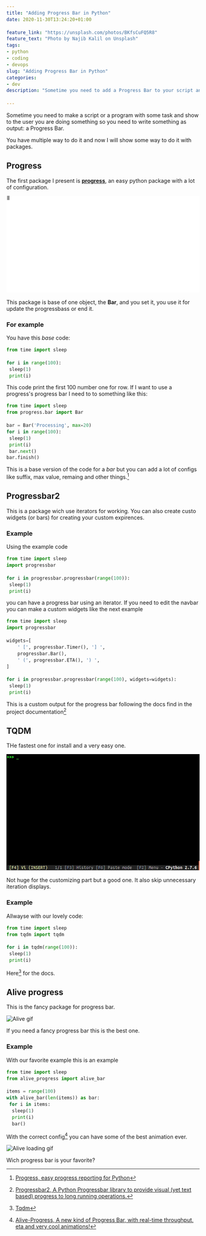```yaml
---
title: "Adding Progress Bar in Python"
date: 2020-11-30T13:24:20+01:00

feature_link: "https://unsplash.com/photos/BKfsCuFQ5R8"
feature_text: "Photo by Najib Kalil on Unsplash"
tags:
- python
- coding
- devops
slug: "Adding Progress Bar in Python"
categories:
- dev
description: "Sometime you need to add a Progress Bar to your script and this is how"

---
```


Sometime you need to make a script or a program with some task and show to the user you are doing something so you need to write something as output: a Progress Bar.

You have multiple way to do it and now I will show some way to do it with packages.

## Progress

The first package I present is __[progress](https://github.com/verigak/progress)__, an easy python package with a lot of configuration.

![Progress.py gif](progress.gif)

This package is base of one object, the __Bar__, and you set it, you use it for update the progressbass or end it.

### For example

You have this _base_ code:

~~~python
from time import sleep

for i in range(100):
 sleep(1)
 print(i)
~~~

This code print the first 100 number one for row. If I want to use a progress's progress bar I need to to something like this:

~~~ python
from time import sleep
from progress.bar import Bar

bar = Bar('Processing', max=20)
for i in range(100):
 sleep(1)
 print(i)
 bar.next()
bar.finish()
~~~

This is a base version of the code for a _bar_ but you can add a lot of configs like suffix, max value, remaing and other things.[^1]

## Progressbar2

This is a package wich use iterators for working. You can also create custo widgets (or bars) for creating your custom expirences.

### Example

Using the example code

~~~ python
from time import sleep
import progressbar

for i in progressbar.progressbar(range(100)):
 sleep(1)
 print(i)
~~~

you can have a progress bar using an iterator.
If you need to edit the navbar you can make a custom widgets like the next example

~~~ python
from time import sleep
import progressbar

widgets=[
    ' [', progressbar.Timer(), '] ',
    progressbar.Bar(),
    ' (', progressbar.ETA(), ') ',
]

for i in progressbar.progressbar(range(100), widgets=widgets):
 sleep(1)
 print(i)
~~~

This is a custom output for the progress bar following the docs find in the project documentation[^2]

## TQDM

THe fastest one for install and a very easy one.

![Tqdm.py gif](tqdm.gif)

Not huge for the customizing part but a good one. It also skip unnecessary iteration displays.

### Example

Allwayse with our lovely code:

~~~ python
from time import sleep
from tqdm import tqdm

for i in tqdm(range(100)):
 sleep(1)
 print(i)
~~~

Here[^3] for the docs.

## Alive progress

This is the fancy package for progress bar.

![Alive gif](alive-progress.gif)

If you need a fancy progress bar this is the best one.

### Example

With our favorite example this is an example

~~~ python
from time import sleep
from alive_progress import alive_bar

items = range(100)
with alive_bar(len(items)) as bar:
 for i in items:
  sleep(1)
  print(i)
  bar()
~~~

With the correct config[^4] you can have some of the best animation ever.

![Alive loading gif](showtime-spinners.gif)

Wich progress bar is your favorite?

[^1]: [Progress, easy progress reporting for Python](https://github.com/verigak/progress/)
[^2]: [Progressbar2, A Python Progressbar library to provide visual (yet text based) progress to long running operations.](https://pypi.org/project/progressbar2/)
[^3]: [Tqdm](https://tqdm.github.io/)
[^4]: [Alive-Progress, A new kind of Progress Bar, with real-time throughput, eta and very cool animations!](https://github.com/rsalmei/alive-progress)
